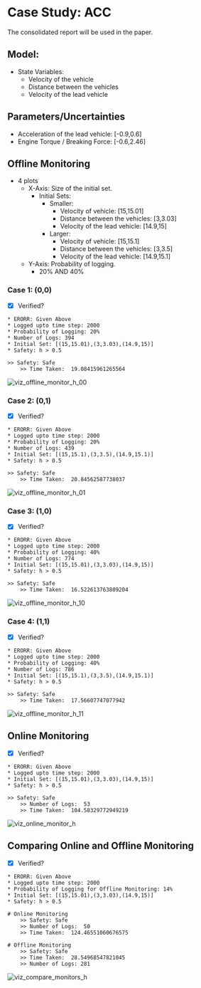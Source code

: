 # Case Study: ACC

The consolidated report will be used in the paper.

## Model:

* State Variables:
  * Velocity of the vehicle
  * Distance between the vehicles
  * Velocity of the lead vehicle

## Parameters/Uncertainties

* Acceleration of the lead vehicle: [-0.9,0.6]
* Engine Torque / Breaking Force: [-0.6,2.46]

## Offline Monitoring

* 4 plots
  * X-Axis: Size of the initial set.
    * Initial Sets:
      * Smaller:
        * Velocity of vehicle: [15,15.01]
        * Distance between the vehicles: [3,3.03]
        * Velocity of the lead vehicle: [14.9,15]
      * Larger:
        * Velocity of vehicle: [15,15.1]
        * Distance between the vehicles: [3,3.5]
        * Velocity of the lead vehicle: [14.9,15.1]
  * Y-Axis: Probability of logging.
    * 20%    AND     40%

### Case 1: (0,0)

* [x] Verified?

```shell
* ERORR: Given Above
* Logged upto time step: 2000
* Probability of Logging: 20%
* Number of Logs: 394
* Initial Set: [(15,15.01),(3,3.03),(14.9,15)]
* Safety: h > 0.5
```

```shell
>> Safety: Safe
	>> Time Taken:  19.08415961265564
```

![viz_offline_monitor_h_00](viz_offline_monitor_h_00.png)



### Case 2: (0,1)

* [x] Verified?

```shell
* ERORR: Given Above
* Logged upto time step: 2000
* Probability of Logging: 20%
* Number of Logs: 439
* Initial Set: [(15,15.1),(3,3.5),(14.9,15.1)]
* Safety: h > 0.5
```

```shell
>> Safety: Safe
	>> Time Taken:  20.84562587738037
```

![viz_offline_monitor_h_01](viz_offline_monitor_h_01.png)



### Case 3: (1,0)

* [x] Verified?

```shell
* ERORR: Given Above
* Logged upto time step: 2000
* Probability of Logging: 40%
* Number of Logs: 774
* Initial Set: [(15,15.01),(3,3.03),(14.9,15)]
* Safety: h > 0.5
```

```shell
>> Safety: Safe
	>> Time Taken:  16.522613763809204
```

![viz_offline_monitor_h_10](viz_offline_monitor_h_10.png)

### Case 4: (1,1)

* [x] Verified?

```shell
* ERORR: Given Above
* Logged upto time step: 2000
* Probability of Logging: 40%
* Number of Logs: 786
* Initial Set: [(15,15.1),(3,3.5),(14.9,15.1)]
* Safety: h > 0.5
```

```shell
>> Safety: Safe
	>> Time Taken:  17.56607747077942
```

![viz_offline_monitor_h_11](viz_offline_monitor_h_11.png)



## Online Monitoring

* [x] Verified?

```shell
* ERORR: Given Above
* Logged upto time step: 2000
* Initial Set: [(15,15.01),(3,3.03),(14.9,15)]
* Safety: h > 0.5
```

```shell
>> Safety: Safe
	>> Number of Logs:  53
	>> Time Taken:  104.58329772949219
```

![viz_online_monitor_h](viz_online_monitor_h.png)



## Comparing Online and Offline Monitoring

* [x] Verified?

```shell
* ERORR: Given Above
* Logged upto time step: 2000
* Probability of Logging for Offline Monitoring: 14%
* Initial Set: [(15,15.01),(3,3.03),(14.9,15)]
* Safety: h > 0.5
```

```shell
# Online Monitoring
	>> Safety: Safe
	>> Number of Logs:  50
	>> Time Taken:  124.46551060676575

# Offline Monitoring
	>> Safety: Safe
	>> Time Taken:  28.54968547821045
	>> Number of Logs: 281
```

![viz_compare_monitors_h](viz_compare_monitors_h.png)